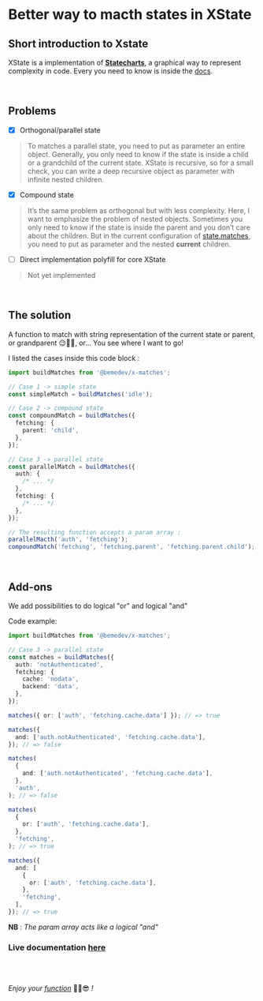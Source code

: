 # Better way to macth states in XState

## Short introduction to Xstate

XState is a implementation of **[Statecharts](https://pdf.sciencedirectassets.com/271600/1-s2.0-S0167642300X00603/1-s2.0-0167642387900359/main.pdf?X-Amz-Security-Token=IQoJb3JpZ2luX2VjEBUaCXVzLWVhc3QtMSJHMEUCIEB%2FNdTHRam3xNVGmmPL0%2FayP3NvYHO1D8sj4SWPQ3OcAiEAt5CmjX%2F2aG%2FKnGT66QvIP3a3NcRX8wEKqwlhshUUGrwqzAQIHhAFGgwwNTkwMDM1NDY4NjUiDMXwLhKk1sRLhyhfOSqpBEIPiTot8g1J8zdeJCNgjWtrMa0S%2Bknjzcu9xSHr%2FdVgAxZOC0bOMXquOvW9xObg44pb4UqMojiE%2FodGJTkkvFMPjOEaeXgcmo2XQVwXpHbraWx%2BE5VYcIV9bucK%2FdWoAXWHo40MPCeInyZBbQKl2GPCsCYEzocuDZjvOoaM6VZde5Z6jvJWn%2FA5v3NkpI7V0oCTf6KZ%2FxnH3A8lfrA1Bmhi3itU2XOFF0LrrzH2qyuSR2JtfxUcb1sxfLUGGV8eBQfESDJqBx7L%2FdUsl9Ce%2B4u6e5SaNA01cxoeY%2B0DMlOI2fZNgIKYs%2FUHNmlwrHMPLIEL7Z3jy3bu2kVGafnVPFYc%2FeDUW78nwWcJ%2BW%2BKuxspY5gznbpUN7zBNPkvDP5XdpsWSEPFmnhqapJBK1aaeoMEskW7vbIgpDUCZY2D527Yus%2B1TefQHm38YJxTskSw%2FicxSkeq3ABQxG7Fwn9VkttCTsOLvTFkuJl4thvlx0WIUdwS13PmPK9VEgemABvZMJvVy3z1tudu3agS8q6K%2BcQnBB4B9IhpRIukJAAheOKfrMaTKTdU93iDilW6AnIuZ2dKsHynnfnfNsxwC%2BD6hnuZoXAhaIUcff5hR7vHX6toZNHUS%2BFSkkrcA0%2FxgIss5gbmkabeQyfOssWwc30Bxk6i6bfTGC8j7Rvd3bAsmos6fZRWN8%2BNk0sYrhvJYj4pAvNkpCYGq15VeOg2GVQk7wCFqPW7HYm%2FZbQwno3VmwY6qQE7vSGyeB6%2Bmd%2FcEQ27oKW%2BgWDKHB5xL%2B8cEK4MX96H5P8abhXcWjyvxIJvNJVAMbTb7DT0GcOSJFhIPImoJWIHjapfCQxmGYb0oShHzTP%2FbN5LK0EJOKVXiyvX%2BYywO0XG43terk0jyy1ZpGXyLNp08pVB4VhUg5lWsnKzrJAmRVF7EzIG8Bjs5TvcN4j61EIs26X4AgEvOy10PvYG4S9aaK00NR9vFVA9&X-Amz-Algorithm=AWS4-HMAC-SHA256&X-Amz-Date=20221116T215907Z&X-Amz-SignedHeaders=host&X-Amz-Expires=300&X-Amz-Credential=ASIAQ3PHCVTY2MTPPP4O%2F20221116%2Fus-east-1%2Fs3%2Faws4_request&X-Amz-Signature=e38488438afd037f4d7de8bd8c6e071df44e6d26ff23ba61e79928a00f024fda&hash=1d4916fd19d0ddcc9b139fe8d9c5052866814462f95b805f093f9a4d47b8a745&host=68042c943591013ac2b2430a89b270f6af2c76d8dfd086a07176afe7c76c2c61&pii=0167642387900359&tid=spdf-c523505d-2eea-4eae-9af4-1ae83f797e0d&sid=f2a0ff886e08b945ac4ab6570af7d8e4159bgxrqb&type=client&ua=51550752590b00010157&rr=76b37defb947f840)**, a graphical way to represent complexity in code. Every you need to know is inside the [docs](https://xstate.js.org/docs/).

<br>

## Problems

- [x] Orthogonal/parallel state

> To matches a parallel state, you need to put as parameter an entire object. Generally, you only need to know if the state is inside a child or a grandchild of the current state. XState is recursive, so for a small check, you can write a deep recursive object as parameter with infinite nested children.

- [x] Compound state

> It’s the same problem as orthogonal but with less complexity. Here, I want to emphasize the problem of nested objects. Sometimes you only need to know if the state is inside the parent and you don’t care about the children. But in the current configuration of
[state.matches](https://xstate.js.org/docs/guides/states.html#state-matches-parentstatevalue), you need to put as parameter and the nested **current** children.

- [ ] Direct implementation polyfill for core XState

> Not yet implemented

<br>

## The solution

A function to match with string representation of the current state or parent, or grandparent 😌😵‍💫, or… You see where I want to go!

I listed the cases inside this code block :

```typescript
import buildMatches from '@bemedev/x-matches';

// Case 1 -> simple state
const simpleMatch = buildMatches('idle');

// Case 2 -> compound state
const compoundMatch = buildMatches({
  fetching: {
    parent: 'child',
  },
});

// Case 3 -> parallel state
const parallelMatch = buildMatches({
  auth: {
    /* ... */
  },
  fetching: {
    /* ... */
  },
});

// The resulting function accepts a param array :
parallelMacth('auth', 'fetching');
compoundMatch('fetching', 'fetching.parent', 'fetching.parent.child');
```

<br>

## Add-ons

We add possibilities to do logical "or" and logical "and"

Code example:

```typescript
import buildMatches from '@bemedev/x-matches';

// Case 3 -> parallel state
const matches = buildMatches({
  auth: 'notAuthenticated',
  fetching: {
    cache: 'nodata',
    backend: 'data',
  },
});

matches({ or: ['auth', 'fetching.cache.data'] }); // => true

matches({
  and: ['auth.notAuthenticated', 'fetching.cache.data'],
}); // => false

matches(
  {
    and: ['auth.notAuthenticated', 'fetching.cache.data'],
  },
  'auth',
); // => false

matches(
  {
    or: ['auth', 'fetching.cache.data'],
  },
  'fetching',
); // => true

matches({
  and: [
    {
      or: ['auth', 'fetching.cache.data'],
    },
    'fetching',
  ],
}); // => true
```

**NB** : _The param array acts like a logical "and"_

### Live documentation [here](https://github.com/chlbri/x-matches/blob/dev/src/index.test.ts)

<br>
<br>

_Enjoy your [function](https://github.com/chlbri/x-matches)_ ✌🏾😎 _!_
